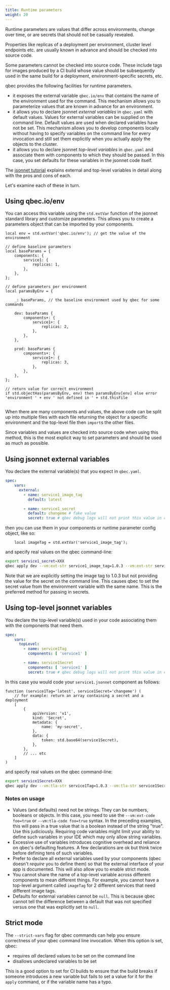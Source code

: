 ```yaml
---
title: Runtime parameters
weight: 20
---
```


Runtime parameters are values that differ across environments, change over time, or are secrets that should not
be casually revealed.

Properties like replicas of a deployment per environment, cluster level endpoints etc. are usually known in advance and
should be checked into source code.

Some parameters cannot be checked into source code. These include tags for images produced by a CI build whose value
should be subsequently used in the same build for a deployment, environment-specific secrets, etc.

qbec provides the following facilities for runtime parameters.

* it exposes the external variable `qbec.io/env` that contains the name of the environment used for the command.
  This mechanism allows you to parameterize values that are known in advance for an environment.
* it allows you to declare jsonnet _external variables_ in `qbec.yaml` with default values. Values for external
  variables can be supplied on the command line. Default values are used when declared variables have not be set.
  This mechanism allows you to develop components locally without having to specify variables on the command line
  for every invocation and still set them explicitly when you actually apply the objects to the cluster.
* it allows you to declare jsonnet _top-level variables_ in `qbec.yaml` and associate them with components to which
  they should be passed. In this case, you set defaults for these variables in the jsonnet code itself.

The [jsonnet tutorial](https://jsonnet.org/learning/tutorial.html#parameterize-entire-config) explains external
and top-level variables in detail along with the pros and cons of each.

Let's examine each of these in turn.

## Using qbec.io/env

You can access this variable using the `std.extVar` function of the jsonnet standard library and customize parameters.
This allows you to create a parameters object that can be imported by your components.

```jsonnet
local env = std.extVar('qbec.io/env'); // get the value of the environment

// define baseline parameters
local baseParams = {
    components: {
        service1: {
            replicas: 1,
        },
    },
};

// define parameters per environment
local paramsByEnv = {

    _: baseParams, // the baseline environment used by qbec for some commands

    dev: baseParams {
        components+: {
            service1+: {
                replicas: 2,
            },
        },
    },

    prod: baseParams {
        components+: {
            service1+: {
                replicas: 3,
            },
        },
    },
};

// return value for correct environment
if std.objectHas(paramsByEnv, env) then paramsByEnv[env] else error 'environment ' + env ' not defined in ' + std.thisFile
 
``` 

When there are many components and values, the above code can be split up into multiple files with each file 
returning the object for a specific environment and the top-level file then `import`s the other files.

Since variables and values are checked into source code when using this method, this is the most explicit way to
set parameters and should be used as much as possible.

## Using jsonnet external variables

You declare the external variable(s) that you expect in `qbec.yaml`.

```yaml
spec:
    vars:
      external:
        - name: service1_image_tag
          default: latest

        - name: service1_secret
          default: changeme # fake value
          secret: true # qbec debug logs will not print this value in cleartext
```

then you can use them in your components or runtime parameter config object, like so:

```jsonnet
    local imageTag = std.extVar('service1_image_tag');
```

and specify real values on the qbec command-line:

```bash
export service1_secret=XXX
qbec apply dev --vm:ext-str service1_image_tag=1.0.3 --vm:ext-str service1_secret
```

Note that we are explicitly setting the image tag to 1.0.3 but not providing the value for the secret on the command
line. This causes qbec to set the secret value from the environment variable with the same name. This is the preferred
method for passing in secrets.

## Using top-level jsonnet variables

You declare the top-level variable(s) used in your code associating them with the components that need them.


```yaml
spec:
    vars:
      topLevel:
        - name: service1Tag
          components: [ 'service1' ]

        - name: service1Secret
          components: [ 'service1' ]
          secret: true # qbec debug logs will not print this value in cleartext
```

In this case you would code your `service1.jsonnet` component as follows:

```jsonnet
function (service1Tag='latest', service1Secret='changeme') (
    // for example: return an array containing a secret and a deployment
    [
        {
            apiVersion: 'v1',
            kind: 'Secret',
            metadata: {
                name: 'my-secret',
            },
            data: {
                token: std.base64(service1Secret),
            },
        },
        // ... etc
    ]
)
```

and specify real values on the qbec command-line:

```bash
export service1Secret=XXX
qbec apply dev --vm:tla-str service1Tag=1.0.3 --vm:tla-str service1Secret
```

### Notes on usage

* Values (and defaults) need not be strings. They can be numbers, booleans or objects. In this case, you need to use the 
  `--vm:ext-code foo=true` or `--vm:tla-code foo=true` syntax. In the preceding examples, this will pass in a 
  true value that is a boolean instead of the string "true". Use this judiciously. Requiring code variables might limit 
  your ability to define such variables in your IDE which may only allow string variables.
* Excessive use of variables introduces cognitive overhead and reliance on qbec's defaulting features.
  A few declarations are ok but think twice before defining tens of such variables.
* Prefer to declare all external variables used by your components (qbec doesn't _require_ you to define them) so that
  the external interface of your app is documented. This will also allow you to enable strict mode.
* You cannot share the name of a top-level variable across different components to mean different things. For example,
  you cannot have a top-level argument called `imageTag` for 2 different services that need different image tags.
* Defaults for external variables cannot be `null`. This is because qbec cannot tell the difference between a 
  default that was not specified versus one that was explicitly set to `null`.

## Strict mode

The `--strict-vars` flag for qbec commands can help you ensure correctness of your qbec command line invocation.
When this option is set, qbec:

* requires _all_ declared values to be set on the command line
* disallows undeclared variables to be set 

This is a good option to set for CI builds to ensure that the build breaks if someone introduces a new variable
but fails to set a value for it for the `apply` command, or if the variable name has a typo.



